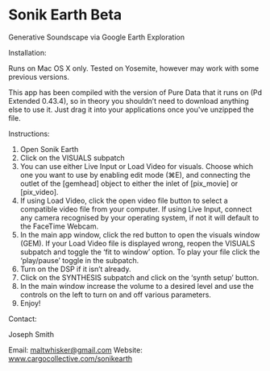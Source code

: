 # Sonik Earth Beta
Generative Soundscape via Google Earth Exploration

Installation:

Runs on Mac OS X only. Tested on Yosemite, however may work with some previous versions.

This app has been compiled with the version of Pure Data that it runs on (Pd Extended 0.43.4), so in theory you shouldn’t need to download anything else to use it. Just drag it into your applications once you've unzipped the file.

Instructions:

1. Open Sonik Earth
2. Click on the VISUALS subpatch
3. You can use either Live Input or Load Video for visuals. Choose which one you want to use by enabling edit mode (⌘E), and connecting the outlet of the [gemhead] object to either the inlet of [pix_movie] or [pix_video].
4. If using Load Video, click the open video file button to select a compatible video file from your computer. If using Live Input, connect any camera recognised by your operating system, if not it will default to the FaceTime Webcam. 
5. In the main app window, click the red button to open the visuals window (GEM). If your Load Video file is displayed wrong, reopen the VISUALS subpatch and toggle the ‘fit to window’ option. To play your file click the ‘play/pause’ toggle in the subpatch.  
6. Turn on the DSP if it isn’t already.
7. Click on the SYNTHESIS subpatch and click on the ‘synth setup’ button.
8. In the main window increase the volume to a desired level and use the controls on the left to turn on and off various parameters.
9. Enjoy!


Contact:

Joseph Smith

Email: maltwhisker@gmail.com
  Website: www.cargocollective.com/sonikearth

